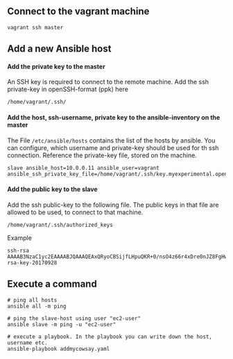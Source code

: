
## Connect to the vagrant machine
```
vagrant ssh master
```

## Add a new Ansible host

#### Add the private key to the master
An SSH key is required to connect to the remote machine.
Add the ssh private-key in openSSH-format (ppk) here
```
/home/vagrant/.ssh/
```

#### Add the host, ssh-username, private key to the ansible-inventory on the master
The File `/etc/ansible/hosts` contains the list of the hosts by ansible.
You can configure, which username and private-key should be used for th ssh connection.
Reference the private-key file, stored on the machine.
```
slave ansible_host=10.0.0.11 ansible_user=vagrant ansible_ssh_private_key_file=/home/vagrant/.ssh/key.myexperimental.openssh.ppk
```

#### Add the public key to the slave
Add the ssh public-key to the following file.
The public keys in that file are allowed to be used, to connect to that machine.
```
/home/vagrant/.ssh/authorized_keys
```

Example 
```
ssh-rsa AAAAB3NzaC1yc2EAAAABJQAAAQEAxQRyoCBSijfLHpuQKR+0/nsO4z66r4xDre0nJZ8FgHwW+ATdzRr/Mu6C5DgS1ENY9No8yOH38zqnqlhoQpTY5d+wypbkkF3AG3N0D0DrHK4CHjjPNylHAm4+ATuU68agYOVTPycY19DXaAgQBqtJlRVHhMB9ZJ+ugAdKINjpW//8uwvPHisH6GYbA5zWugNHmyfNLdYdJcdozTUprHFkRz6E2HyCxEeterbcHtsEEfgCd93fbHn2utRg24VIRFNZF24C6N/OSrsmdKbYsQV/VygHEo6VYM4DUOcz1nzU5f3f5k1pitgBbyVqIID++XwxNCl8wAjUWFEHvA+xyf4Zyw== rsa-key-20170928
```


## Execute a command

```
# ping all hosts
ansible all -m ping

# ping the slave-host using user "ec2-user"
ansible slave -m ping -u "ec2-user"

# execute a playbook. In the playbook you can write down the host, username etc.
ansible-playbook addmycowsay.yaml

```
